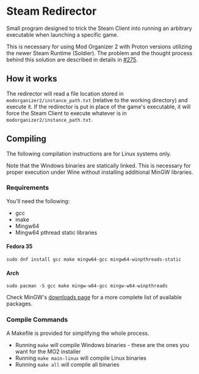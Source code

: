 # Steam Redirector

Small program designed to trick the Steam Client into running an arbitrary executable when launching a specific game.

This is necessary for using Mod Organizer 2 with Proton versions utilizing the newer Steam Runtime (Soldier). The problem and the thought process behind this solution are described in details in [#275](https://github.com/rockerbacon/modorganizer2-linux-installer/issues/275).

## How it works

The redirector will read a file location stored in `modorganizer2/instance_path.txt` (relative to the working directory) and execute it. If the redirector is put in place of the game's executable, it will force the Steam Client to execute whatever is in `modorganizer2/instance_path.txt`.

## Compiling

The following compilation instructions are for Linux systems only.

Note that the Windows binaries are statically linked. This is necessary for proper execution under Wine without installing additional MinGW libraries.

### Requirements

You'll need the following:
- gcc
- make
- Mingw64
- Mingw64 pthread static libraries

#### Fedora 35
```
sudo dnf install gcc make mingw64-gcc mingw64-winpthreads-static
```

#### Arch
```
sudo pacman -S gcc make mingw-w64-gcc mingw-w64-winpthreads
```

Check MinGW's [downloads page](https://www.mingw-w64.org/downloads/) for a more complete list of available packages.

### Compile Commands

A Makefile is provided for simplifying the whole process.

- Running `make` will compile Windows binaries - these are the ones you want for the MO2 installer
- Running `make main-linux` will compile Linux binaries
- Running `make all` will compile all binaries

